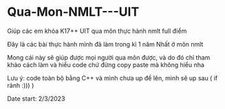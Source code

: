 # Qua-Mon-NMLT---UIT
Giúp các em khóa K17++ UIT qua môn thực hành nmlt full điểm


Đây là các bài thực hành mình đã làm trong kì 1 năm Nhất ở môn nmlt


Mong cái này sẽ giúp được mọi người qua môn được, và do đó chỉ tham khảo cách làm và hiểu code chứ đừng copy paste mà không hiểu nha 


Lưu ý: code toàn bộ bằng C++ và mình chưa up đề lên, mình sẽ up sau ( if rảnh :))) )


Date start: 2/3/2023
